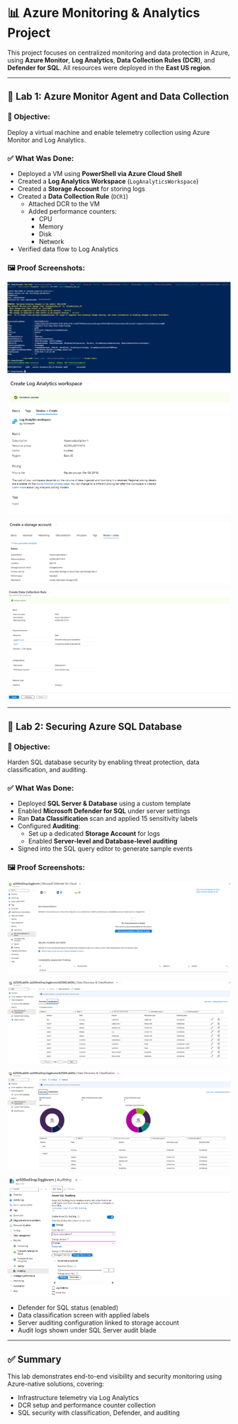 # 📊 Azure Monitoring & Analytics Project

This project focuses on centralized monitoring and data protection in Azure, using **Azure Monitor**, **Log Analytics**, **Data Collection Rules (DCR)**, and **Defender for SQL**. All resources were deployed in the **East US region**.

---

## 🧪 Lab 1: Azure Monitor Agent and Data Collection

### 🎯 Objective:
Deploy a virtual machine and enable telemetry collection using Azure Monitor and Log Analytics.

### ✅ What Was Done:

- Deployed a VM using **PowerShell via Azure Cloud Shell**
- Created a **Log Analytics Workspace** (`LogAnalyticsWorkspace`)
- Created a **Storage Account** for storing logs
- Created a **Data Collection Rule** (`DCR1`)
  - Attached DCR to the VM
  - Added performance counters:  
    - CPU  
    - Memory  
    - Disk  
    - Network  
- Verified data flow to Log Analytics

### 🖼️ Proof Screenshots:

![VM Created via PowerShell](images/1.a.png)

![Log Analytics Workspace](images/2.a.png)

![Storage Account Creation](images/3.a.png)

![DCR Linked to Azure Monitor](images/4.a.png)


---

## 🧪 Lab 2: Securing Azure SQL Database

### 🎯 Objective:
Harden SQL database security by enabling threat protection, data classification, and auditing.

### ✅ What Was Done:

- Deployed **SQL Server & Database** using a custom template
- Enabled **Microsoft Defender for SQL** under server settings
- Ran **Data Classification** scan and applied 15 sensitivity labels
- Configured **Auditing**:
  - Set up a dedicated **Storage Account** for logs
  - Enabled **Server-level and Database-level auditing**
- Signed into the SQL query editor to generate sample events

### 🖼️ Proof Screenshots:

![Defender for SQL Enabled](images/5.a.png)

![SQL Data Classification](images/6.a.png)

![SQL Auditing to Storage](images/7.a.png)

![SQL Audit Log View](images/8.a.png)

- Defender for SQL status (enabled)
- Data classification screen with applied labels
- Server auditing configuration linked to storage account
- Audit logs shown under SQL Server audit blade

---

## ✅ Summary

This lab demonstrates end-to-end visibility and security monitoring using Azure-native solutions, covering:

- Infrastructure telemetry via Log Analytics
- DCR setup and performance counter collection
- SQL security with classification, Defender, and auditing
